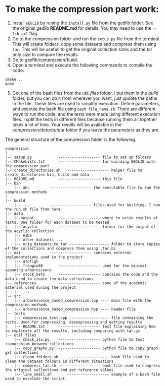 # To make the compression part work:

1. Install `GEDLIB` by runing the `install.py` file from the gedlib folder. See the original gedlib **README.md** for details. You may need to use the `--lib gxl` flag.
2. Go to the compression folder and run the `setup.py` file from the terminal. This will create folders, copy some datasets and compress them using `tar`. This will be usefull to get the original collection sizes and the tar only size to compare the results.
3. Go to _gedlib/compression/build_.
4. Open a terminal and execute the following commands to compile the code:
```
cmake ..
make
```
5. Get one of the bash files from the *util_files* folder. I put them in the *build* folder, but you can do it from wherever you want, just update the paths in the file. These files are used to simplify execution. Define parameters, and execute the bash file using `bash file_name.sh`. There are different ways to run the code, and the tests were made using different execution files. I split the tests in different files because running them all together takes a lot of time.
Your results will be available in the _compression/data/output_ folder if you leave the parameters as they are.

The general structure of the compression folder is the following.

	compression
	|
	|-- setup.py			------------------- file to set up folders
	|-- CMakeLists.txt		------------------- for building GEDLIB with the compression part
	|-- create_directories.sh	------------------- helper file to create_directories bin, build and data
	|-- README.md			------------------- this file
	|-- bin
		|-- abc			------------------- the executable file to run the compression methods
	|
	|-- build
		|-- ...			------------------- files used for building. I run the run.sh file from here
	|-- data
	|   |--output			------------------- where to write results of tests. One folder for each dataset to be tested
	|	|-- acyclic 		------------------- folder for the output of the acyclic collection
	|	|-- AIDS
	|	|-- other datasets ...
	|	|-- orig_datasets_to_tar ------------------ folder to store copies of the collections and compress them using .tar.bz
	|-- ext				------------------- contains external implementations used in the project
	|	|-- atofigh
	|	|-- frangio68		------------------- used for the minimal spanning arborescence
	|	|-- stock_msts  	------------------- contains the code and the data used to create the msts collections
	|-- references			------------------- some of the academic material used during the project
	|	|-- ...
	|-- src
	|	|-- arborescence_based_compression.cpp ---- main file with the compression methods
	|	|-- arborescence_based_compression.hpp ---- header file
	|-- tests
	|	|-- compression_test.cpp ------------------ file containing the tests. Used for compressing, decompressing and getting results
	|	|-- README.txt		 ------------------ text file explaining how to replicate all the results, including comparing with tar.gz
	|-- util_files
		|-- check_iso.py	------------------- python file to test isomorphism between collections
		|-- copy_graphs.py	------------------- python file to copy graph gxl collections
		|-- clean_folders.sh	------------------- bash file used to clean the dataset folders in different situations
		|-- compress_tar.sh	------------------- bash file used to compress the original collections and get reference values
		|-- line_small.sh		------------------- example of a bash file used to excetude the script

